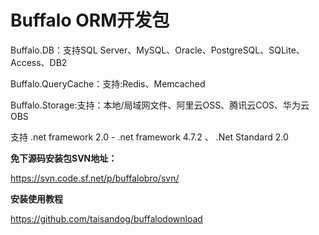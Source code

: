 # Buffalo ORM开发包



Buffalo.DB：支持SQL Server、MySQL、Oracle、PostgreSQL、SQLite、Access、DB2

Buffalo.QueryCache：支持:Redis、Memcached

Buffalo.Storage:支持：本地/局域网文件、阿里云OSS、腾讯云COS、华为云OBS

支持 .net framework 2.0 - .net framework 4.7.2  、 .Net Standard 2.0

__免下源码安装包SVN地址：__

https://svn.code.sf.net/p/buffalobro/svn/

__安装使用教程__

https://github.com/taisandog/buffalodownload
